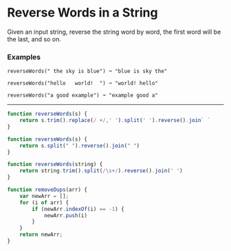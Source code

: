 # Reverse Words in a String
Given an input string, reverse the string word by word, the first word will be the last, and so on.
### Examples
~~~
reverseWords(" the sky is blue") ➞ "blue is sky the"

reverseWords("hello   world!  ") ➞ "world! hello"

reverseWords("a good example") ➞ "example good a"
~~~
___
```javascript
function reverseWords(s) {
	return s.trim().replace(/ +/,' ').split(' ').reverse().join` `
}
```
```javascript
function reverseWords(s) {
	return s.split(" ").reverse().join(" ")
}
```
```javascript
function reverseWords(string) {
	return string.trim().split(/\s+/).reverse().join(' ')
}
```
```javascript
function removeDups(arr) {
	var newArr = [];
	for (i of arr) {
		if (newArr.indexOf(i) == -1) {
			newArr.push(i)
		}
	}
	return newArr;
}
```
